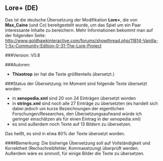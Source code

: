 ## Lore+ (DE)

Das ist die deutsche Übersetzung der Modifikation **Lore+**, die von **Max_Caine** (und Co) bereitgestellt wurde, um das Spiel um ein Paar interessante Inhalte zu bereichern. Mehr Informationen bekommt man auf der folgenden Seite: http://www.goldhawkinteractive.com/forums/showthread.php/11814-Vanilla-1-5x-Community-Edition-0-31-The-Lore-Project

###Version: 
V0.8

###Autoren:
- **Thixotrop** (er hat die Texte größtenteils übersetzt.)

###Status der Übersetzung:
Im Moment sind folgende Texte übersetzt worden:
- in **xenopedia.xml** sind  20 von 24 Einträgen übersetzt worden
- in **strings.xml** sind noch alle 27 Einträge zu übersetzten (es handelt sich dabei jedoch um kurze Bezeichnungen der eigentlichen Forschungen/Researches, den Übersetzungsaufwand würde ich geringer einschätzen als für einen Eintrag in der xenopedia.xml)
- es sind außerdem noch Texte auf 13 Bildern zu übersetzen.

Das heißt, es sind in etwa 80% der Texte übersetzt worden.

####Bemerkung:
Die bisherige Übersetzung soll auf Vollständigkeit und Korrektheit (Rechschreibfehler, Kommasetzung) überprüft werden. Außerdem wäre es sinnvoll, für einige Bilder die Texte zu übersetzen.
